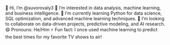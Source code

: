 👋 Hi, I’m @suvorovaly3
👀 I’m interested in data analysis, machine learning, and business intelligence.
🌱 I’m currently learning Python for data science, SQL optimization, and advanced machine learning techniques.
💞️ I’m looking to collaborate on data-driven projects, predictive modeling, and AI research.
😄 Pronouns: He/Him 
⚡ Fun fact: I once used machine learning to predict the best times for my favorite TV shows to air!

<!---
suvorovaly3/suvorovaly3 is a ✨ special ✨ repository because its `README.md` (this file) appears on your GitHub profile.
You can click the Preview link to take a look at your changes.
--->
